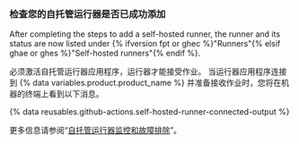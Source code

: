 
### 检查您的自托管运行器是否已成功添加

After completing the steps to add a self-hosted runner, the runner and its status are now listed under {% ifversion fpt or ghec %}"Runners"{% elsif ghae or ghes %}"Self-hosted runners"{% endif %}.

必须激活自托管运行器应用程序，运行器才能接受作业。 当运行器应用程序连接到 {% data variables.product.product_name %} 并准备接收作业时，您将在机器的终端上看到以下消息。

{% data reusables.github-actions.self-hosted-runner-connected-output %}

更多信息请参阅“[自托管运行器监控和故障排除](/actions/hosting-your-own-runners/monitoring-and-troubleshooting-self-hosted-runners)”。

